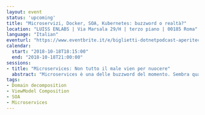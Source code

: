 ```yaml
---
layout: event
status: 'upcoming'
title: "Microservizi, Docker, SOA, Kubernetes: buzzword o realtà?"
location: "LUISS ENLABS | Via Marsala 29/H | terzo piano | 00185 Roma"
language: "Italian"
eventurl: "https://www.eventbrite.it/e/biglietti-dotnetpodcast-aperitech-ott2018-microservizi-docker-soa-kubernetes-buzzword-o-realta-49045161398"
calendar:
  start: "2018-10-18T18:15:00"
  end: "2018-10-18T21:00:00"
sessions:
- title: "Microservices: Non tutto il male vien per nuocere"
  abstract: "Microservices è una delle buzzword del momento. Sembra quasi che un'architettura a microservices sia fondamentale. È veramente così? Faremo un tortuoso viaggio tra le buzzword del momento cercando di districarci tra cosa è bene e cosa è meno bene, ma soprattutto perché. Obiettivo è quello di comprendere quali sono i limiti di certe scelte architetturali e quali gli errori da non commettere. Il tutto nell'ottica di garantire ai nostri sistemi 'lunga vita e posperità' (cit.)"
tags:
- Domain decomposition
- ViewModel Composition
- SOA
- Microservices
---
```


